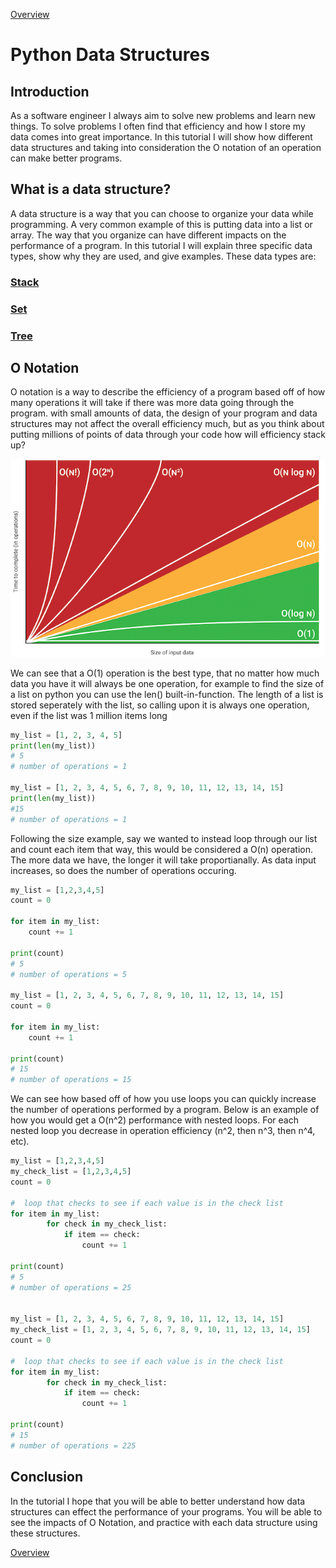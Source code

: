 [Overview](README.md)
# Python Data Structures

## Introduction
As a software engineer I always aim to solve new problems and learn new things. To solve problems I often find that efficiency and how I store my data comes into great importance. In this tutorial I will show how different data structures and taking into consideration the O notation of an operation can make better programs.

## What is a data structure?
A data structure is a way that you can choose to organize your data while programming. A very common example of this is putting data into a list or array. The way that you organize can have different impacts on the performance of a program. In this tutorial I will explain three specific data types, show why they are used, and give examples. These data types are:
### [Stack](stack.md)
### [Set](set.md)
### [Tree](tree.md)

## O Notation
O notation is a way to describe the efficiency of a program based off of how many operations it will take if there was more data going through the program. with small amounts of data, the design of your program and data structures may not affect the overall efficiency much, but as you think about putting millions of points of data through your code how will efficiency stack up?

![O Notation graph](O-notation-graphic.png)

We can see that a O(1) operation is the best type, that no matter how much data you have it will always be one operation, for example to find the size of a list on python you can use the len() built-in-function. The length of a list is stored seperately with the list, so calling upon it is always one operation, even if the list was 1 million items long

```Python
my_list = [1, 2, 3, 4, 5]
print(len(my_list))
# 5
# number of operations = 1

my_list = [1, 2, 3, 4, 5, 6, 7, 8, 9, 10, 11, 12, 13, 14, 15]
print(len(my_list))
#15
# number of operations = 1
```

Following the size example, say we wanted to instead loop through our list and count each item that way, this would be considered a O(n) operation. The more data we have, the longer it will take proportianally. As data input increases, so does the number of operations occuring.

```Python
my_list = [1,2,3,4,5]
count = 0

for item in my_list:
    count += 1

print(count)
# 5
# number of operations = 5

my_list = [1, 2, 3, 4, 5, 6, 7, 8, 9, 10, 11, 12, 13, 14, 15]
count = 0

for item in my_list:
    count += 1

print(count)
# 15
# number of operations = 15
```

We can see how based off of how you use loops you can quickly increase the number of operations performed by a program. Below is an example of how you would get a O(n^2) performance with nested loops. For each nested loop you decrease in operation efficiency (n^2, then n^3, then n^4, etc).

```python
my_list = [1,2,3,4,5]
my_check_list = [1,2,3,4,5]
count = 0

#  loop that checks to see if each value is in the check list
for item in my_list:
        for check in my_check_list:
            if item == check:
                count += 1

print(count)
# 5
# number of operations = 25


my_list = [1, 2, 3, 4, 5, 6, 7, 8, 9, 10, 11, 12, 13, 14, 15]
my_check_list = [1, 2, 3, 4, 5, 6, 7, 8, 9, 10, 11, 12, 13, 14, 15]
count = 0

#  loop that checks to see if each value is in the check list
for item in my_list:
        for check in my_check_list:
            if item == check:
                count += 1

print(count)
# 15
# number of operations = 225
```

## Conclusion
In the tutorial I hope that you will be able to better understand how data structures can effect the performance of your programs. You will be able to see the impacts of O Notation, and practice with each data structure using these structures.

[Overview](README.md)